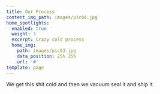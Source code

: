 ```yaml
---
title: Our Process
content_img_path: images/pic04.jpg
home_spotlights:
  enabled: true
  weight: 3
  excerpt: Crazy cold process
  home_img:
    path: images/pic03.jpg
    data_position: 25% 25%
    url: '#'
template: page
---
```

We get this shit cold and then we vacuum seal it and ship it.
